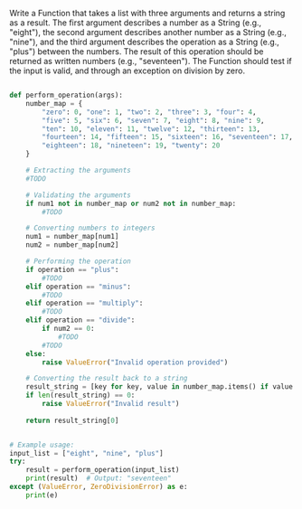 Write a Function that takes a list with three arguments and returns a string as a result. The first argument describes a number as a String (e.g., "eight"), the second argument describes another number as a String (e.g., "nine"), and the third argument describes the operation as a String (e.g., "plus") between the numbers. The result of this operation should be returned as written numbers (e.g., "seventeen"). The Function should test if the input is valid, and through an exception on division by zero.

```python

def perform_operation(args):
    number_map = {
        "zero": 0, "one": 1, "two": 2, "three": 3, "four": 4,
        "five": 5, "six": 6, "seven": 7, "eight": 8, "nine": 9,
        "ten": 10, "eleven": 11, "twelve": 12, "thirteen": 13,
        "fourteen": 14, "fifteen": 15, "sixteen": 16, "seventeen": 17,
        "eighteen": 18, "nineteen": 19, "twenty": 20
    }

    # Extracting the arguments
    #TODO 

    # Validating the arguments
    if num1 not in number_map or num2 not in number_map:
        #TODO 

    # Converting numbers to integers
    num1 = number_map[num1]
    num2 = number_map[num2]

    # Performing the operation
    if operation == "plus":
        #TODO 
    elif operation == "minus":
        #TODO 
    elif operation == "multiply":
        #TODO 
    elif operation == "divide":
        if num2 == 0:
            #TODO 
        #TODO 
    else:
        raise ValueError("Invalid operation provided")

    # Converting the result back to a string
    result_string = [key for key, value in number_map.items() if value == result]
    if len(result_string) == 0:
        raise ValueError("Invalid result")
    
    return result_string[0]


# Example usage:
input_list = ["eight", "nine", "plus"]
try:
    result = perform_operation(input_list)
    print(result)  # Output: "seventeen"
except (ValueError, ZeroDivisionError) as e:
    print(e)


```
